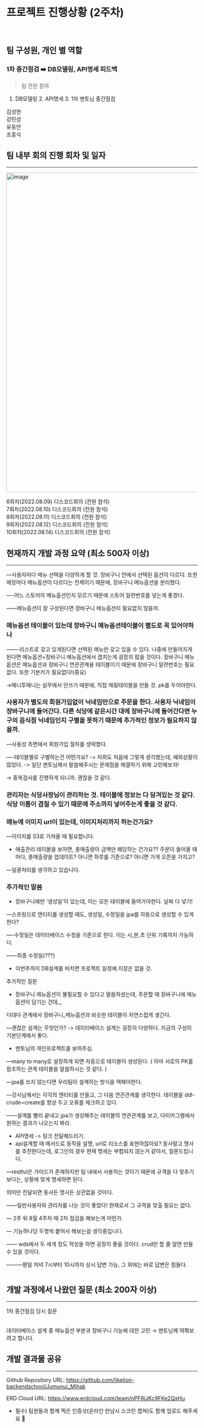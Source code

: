 # 프로젝트 진행상황 (2주차)
<br>


## 팀 구성원, 개인 별 역할

### 1차 중간점검 ➡️ DB모델링, API명세 피드백
> 팀 전원 참여 <br>
1. DB모델링 2. API명세 3. 1차 멘토님 중간점검 <br>

김성현 <br> 
강민성 <br>
유동안 <br>
조홍식 <br>


## 팀 내부 회의 진행 회차 및 일자

---
<img width="839" alt="image" src="https://user-images.githubusercontent.com/53210680/184659438-4e5471ce-cd47-4100-84e4-eba2158e9328.png">

6회차(2022.08.09) 디스코드회의 (전원 참석) <br>
7회차(2022.08.10) 디스코드회의 (전원 참석) <br>
8회차(2022.08.11) 디스코드회의 (전원 참석) <br>
9회차(2022.08.12) 디스코드회의 (전원 참석) <br>
10회차(2022.08.14) 디스코드회의 (전원 참석)

## 현재까지 개발 과정 요약 (최소 500자 이상)

---
—사용자마다 메뉴 선택을 다양하게 할 것. 장바구니 안에서 선택된 옵션이 다르다. 또한 매장마다 메뉴옵션이 다르다는 전제이기 때문에, 장바구니 메뉴옵션을 분리했다.

—-어느 스토어의 메뉴옵션인지 모르기 때문에 스토어 일련번호를 넣는게 좋겠다.

——메뉴옵션이 잘 구성된다면 장바구니 메뉴옵션이 필요없지 않을까.

### 메뉴옵션 테이블이 있는데 장바구니 메뉴옵션테이블이 별도로 꼭 있어야하나

——-리스트로 갖고 있게된다면 선택된 메뉴만 갖고 있을 수 있다. 나중에 만들어지게 된다면 메뉴옵션+장바구니 메뉴옵션에서 겹치는게 굉장히 많을 것이다. 장바구니 메뉴옵션은 메뉴옵션과 장바구니 연관관계용 테이블이기 때문에 장바구니 일련번호는 필요없다. 또한 기본키가 필요없다!(중요)

→매니투매니는 실무에서 안쓰기 때문에, 직접 매핑테이블을 만들 것. pk를 두어야한다.

### 사용자가 별도의 회원가입없이 닉네임만으로 주문을 한다. 사용자 닉네임이 장바구니에 들어간다. 다른 식당에 같은시간 대에 장바구니에 들어간다면 누구의 음식점 닉네임인지 구별을 못하기 때문에 추가적인 정보가 필요하지 않을까.

—사용성 측면에서 회원가입 절차를 생략했다.

—-테이블별로 구별하는건 어떤가요? -> 저희도 처음에 그렇게 생각했는데, 예외상황이 많았다. -> 일단 멘토님께서 말씀해주시는 문제점을 해결하기 위해 고민해보자!

→ 중복검사를 진행하게 되니까. 괜찮을 것 같다.

### 관리자는 식당사장님이 관리하는 것. 테이블에 정보는 다 담겨있는 것 같다. 식당 이름이 겹칠 수 있기 때문에 주소까지 넣어주는게 좋을 것 같다.

### 메뉴에 이미지 url이 있는데, 이미지처리까지 하는건가요?

—이미지를 S3로 가져올 때 필요합니다.

- 매출관리 테이블을 보자면, 총매출량이 금액만 해당하는 건가요?? 주문이 들어올 때마다, 총매출량을 업데이트? 아니면 하루를 기준으로? 아니면 가게 오픈을 가지고?

—일괄처리를 생각하고 있습니다.

### 추가적인 말씀

- 장바구니에만 ‘생성일’이 있는데, 이는 모든 테이블에 들어가야한다. 날짜 다 넣기!

—스프링으로 엔티티를 생성할 때도, 생성일, 수정일을 jpa를 자동으로 생성할 수 있게 한다?

—-수정일은 데이터베이스 수정을 기준으로 한다. 이는 시,분,초 단위 기록까지 가능하다.

——최종 수정일(???)

- 이번주까지 DB설계를 마치면 프로젝트 일정에 지장은 없을 것.

추가적인 질문

- 장바구니 메뉴옵션이 불필요할 수 있다고 말씀하셨는데, 주문할 때 장바구니에 메뉴옵션이 담기는 건데,,,

다대다 관계에서 장바구니_메뉴옵션과 비슷한 테이블이 자연스럽게 생긴다.

—괜찮은 설계는 무엇인가? -> 데이터베이스 설계는 굉장히 다양하다. 지금의 구성이 기본단계에서 좋다.

- 멘토님의 개인프로젝트를 보여주심.

—many to many로 설정하게 되면 자동으로 테이블이 생성된다. ( 아마 서로의 PK를 참조하는 관계 테이블을 말씀하시는 것 같다. )

—jpa를 쓰지 않는다면 우리팀이 설계하는 방식을 택해야한다.

—강사님께서는 각각의 엔티티를 만들고, 그 다음 연관관계를 생각한다. 테이블을 ddl-crude=create를 항상 두고 오류를 체크하고 있다.

——설계를 빨리 끝내고 jpa가 생성해주는 테이블의 연관관계를 보고, 다이어그램에서 원하는 결과가 나오는지 봐라.

- API명세 -> 링크 전달해드리기.
- api설계할 때 메서드로 동작을 설명, url로 리소스를 표현하잖아요? 동사말고 명사를 추천한다는데, 로그인의 경우 현재 명세는 부합되지 않는거 같아서, 질문드립니다.

—restful은 가이드가 존재하지만 팀 내에서 사용하는 것이기 때문에 규격을 다 맞추기보다는, 상황에 맞게 명세하면 된다.

의미만 전달되면 동사든 명사든 상관없을 것이다.

——일반사용자와 관리자를 나눈 것이 좋았다! 현재로서 그 규격을 맞출 필요는 없다.

— 2주 뒤 8월 4주차 때 2차 점검을 해보는게 어떤가.

— 기능하나당 두명씩 붙어서 해보는걸 생각중입니다.

—— wds에서 두 세개 정도 작성을 하면 굉장히 좋을 것이다. crud만 할 줄 알면 만들 수 있을 것이다.

———평일 저녁 7시부터 10시까지 상시 답변 가능, 그 외에는 바로 답변은 힘들다.

#

## 개발 과정에서 나왔던 질문 (최소 200자 이상)

---
1차 중간점검 당시 질문

<br>
데이터베이스 설계 중 메뉴옵션 부분과 장바구니 기능에 대한 고민  → 멘토님께 여쭤보려고 합니다.<br>

## 개발 결과물 공유

---

Github Repository URL: 
https://github.com/likelion-backendschool/Jumunui_Mihak

ERD Cloud URL:
https://www.erdcloud.com/team/nPF8jJKc9FKe2QxHu


- 필수) 팀원들과 함께 찍은 인증샷(온라인 만남시 스크린 캡쳐)도 함께 업로드 해주세요 🙂




